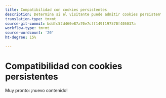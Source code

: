 ```yaml
---
title: Compatibilidad con cookies persistentes
description: Determina si el visitante puede admitir cookies persistentes.
translation-type: tm+mt
source-git-commit: bddfc52d460e87a70e7cff149f197570f405037a
workflow-type: tm+mt
source-wordcount: '20'
ht-degree: 15%

---
```



# Compatibilidad con cookies persistentes

Muy pronto: ¡nuevo contenido!
